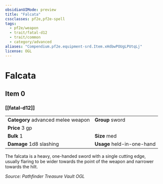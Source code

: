 ```yaml
---
obsidianUIMode: preview
title: "Falcata"
cssclasses: pf2e,pf2e-spell
tags:
  - pf2e/weapon
  - trait/fatal-d12
  - trait/common
  - category/advanced
aliases: "Compendium.pf2e.equipment-srd.Item.xHdbwPOUgLPUtqLj"
license: OGL
---
```

# Falcata
## Item 0
### [[fatal-d12]]

|  |  |
| -- | -- |
| **Category** advanced melee weapon | **Group** sword |
| **Price** 3 gp |  |
| **Bulk** 1 | **Size** med |
| **Damage** 1d8 slashing  | **Usage** held-in-one-hand |



The falcata is a heavy, one-handed sword with a single cutting edge, usually flaring to be wider towards the point of the weapon and narrower towards the hilt.

*Source: Pathfinder Treasure Vault*
*OGL*